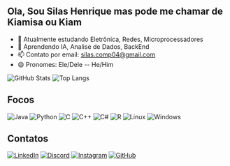 ## Ola, Sou Silas Henrique mas pode me chamar de Kiamisa ou Kiam

- 🔭 Atualmente estudando Eletrônica, Redes, Microprocessadores
- 🌱 Aprendendo IA, Analise de Dados, BackEnd
- 📫 Contato por email: silas.comp04@gmail.com
- 😄 Pronomes: Ele/Dele -- He/Him
  
![GitHub Stats](https://github-readme-stats.vercel.app/api?username=Kiamisa&theme=transparent&bg_color=000&border_color=30A3DC&show_icons=true&icon_color=30A3DC&title_color=E94D5F&text_color=FFF)
![Top Langs](https://github-readme-stats-git-masterrstaa-rickstaa.vercel.app/api/top-langs/?username=Kiamisa&layout=compact&bg_color=000&border_color=30A3DC&title_color=E94D5F&text_color=FFF)

## Focos
![Java](https://img.shields.io/badge/java-%23ED8B00.svg?style=for-the-badge&logo=openjdk&logoColor=white)
![Python](https://img.shields.io/badge/python-3670A0?style=for-the-badge&logo=python&logoColor=ffdd54)
![C](https://img.shields.io/badge/C-00599C?style=for-the-badge&logo=c&logoColor=white)
![C++](https://img.shields.io/badge/C%2B%2B-00599C?style=for-the-badge&logo=c%2B%2B&logoColor=white)
![C#](https://img.shields.io/badge/C%23-239120?style=for-the-badge&logo=c-sharp&logoColor=white)
![R](https://img.shields.io/badge/R-276DC3?style=for-the-badge&logo=r&logoColor=white)
![Linux](https://img.shields.io/badge/Linux-000?style=for-the-badge&logo=linux&logoColor=FCC624)
![Windows](https://img.shields.io/badge/Windows-000?style=for-the-badge&logo=windows&logoColor=2CA5E0)
## Contatos

[![LinkedIn](https://img.shields.io/badge/LinkedIn-0077B5?style=for-the-badge&logo=linkedin&logoColor=white)](https://www.linkedin.com/in/silas-cerqueira/)
[![Discord](https://img.shields.io/badge/Discord-7289DA?style=for-the-badge&logo=discord&logoColor=white)](https://discord.com/channels/@329762523337195520/)
[![Instagram](https://img.shields.io/badge/-Instagram-%23E4405F?style=for-the-badge&logo=instagram&logoColor=white)](https://www.instagram.com/silas_hmc/)
[![GitHub](https://img.shields.io/badge/GitHub-100000?style=for-the-badge&logo=github&logoColor=white)](https://github.com/Kiamisa)

